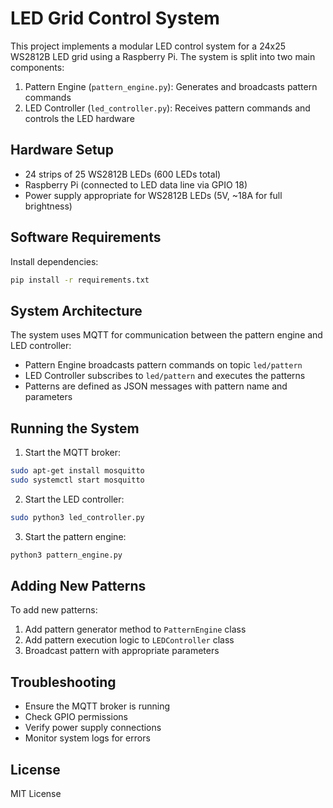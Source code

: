 # LED Grid Control System

This project implements a modular LED control system for a 24x25 WS2812B LED grid using a Raspberry Pi. The system is split into two main components:

1. Pattern Engine (`pattern_engine.py`): Generates and broadcasts pattern commands
2. LED Controller (`led_controller.py`): Receives pattern commands and controls the LED hardware

## Hardware Setup

- 24 strips of 25 WS2812B LEDs (600 LEDs total)
- Raspberry Pi (connected to LED data line via GPIO 18)
- Power supply appropriate for WS2812B LEDs (5V, ~18A for full brightness)

## Software Requirements

Install dependencies:

```bash
pip install -r requirements.txt
```

## System Architecture

The system uses MQTT for communication between the pattern engine and LED controller:

- Pattern Engine broadcasts pattern commands on topic `led/pattern`
- LED Controller subscribes to `led/pattern` and executes the patterns
- Patterns are defined as JSON messages with pattern name and parameters

## Running the System

1. Start the MQTT broker:

```bash
sudo apt-get install mosquitto
sudo systemctl start mosquitto
```

2. Start the LED controller:

```bash
sudo python3 led_controller.py
```

3. Start the pattern engine:

```bash
python3 pattern_engine.py
```

## Adding New Patterns

To add new patterns:

1. Add pattern generator method to `PatternEngine` class
2. Add pattern execution logic to `LEDController` class
3. Broadcast pattern with appropriate parameters

## Troubleshooting

- Ensure the MQTT broker is running
- Check GPIO permissions
- Verify power supply connections
- Monitor system logs for errors

## License

MIT License
